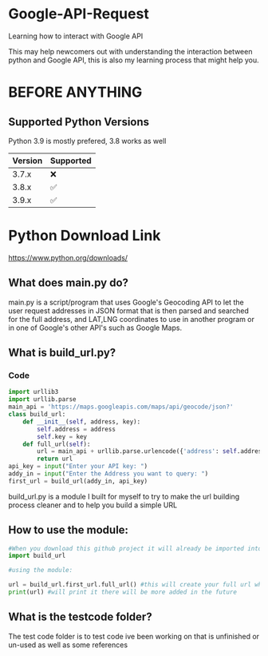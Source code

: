 # Google-API-Request
Learning how to interact with Google API

This may help newcomers out with understanding the interaction between python and Google API, this is also my learning process that might help you.

# BEFORE ANYTHING
## Supported Python Versions

Python 3.9 is mostly prefered, 3.8 works as well

| Version | Supported          |
| ------- | ------------------ |
| 3.7.x   | :x: |
| 3.8.x   | :white_check_mark: |
| 3.9.x   | :white_check_mark: |

# Python Download Link

https://www.python.org/downloads/


## What does main.py do? 
main.py is a script/program that uses Google's Geocoding API to let the user request addresses in JSON format that is then parsed and searched for the full address, and LAT,LNG coordinates to use in another program or in one of Google's other API's such as Google Maps.


## What is build_url.py?

### Code
```python
import urllib3
import urllib.parse
main_api = 'https://maps.googleapis.com/maps/api/geocode/json?'
class build_url:
	def __init__(self, address, key):
		self.address = address
		self.key = key
	def full_url(self):
		url = main_api + urllib.parse.urlencode({'address': self.address, 'key' : self.key})
		return url
api_key = input("Enter your API key: ")
addy_in = input("Enter the Address you want to query: ")
first_url = build_url(addy_in, api_key)
```
build_url.py is a module I built for myself to try to make the url building process cleaner and to help you build a simple URL

## How to use the module:
```python
#When you download this github project it will already be imported into main.py but if you want to use it in your own program, make sure it's in the same folder then:
import build_url

#using the module:

url = build_url.first_url.full_url() #this will create your full url when it is called
print(url) #will print it there will be more added in the future
```

## What is the testcode folder?
The test code folder is to test code ive been working on that is unfinished or un-used as well as some references
